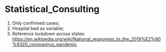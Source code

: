 # Statistical_Consulting

1. Only confirmed cases;
2. Hospital bed as variable;
3. Reference lockdown across states: https://en.wikipedia.org/wiki/National_responses_to_the_2019%E2%80%9320_coronavirus_pandemic

